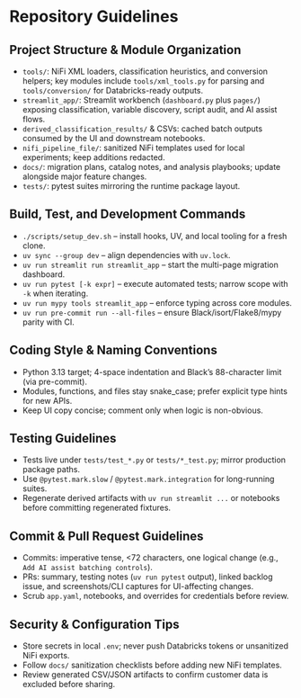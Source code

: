 # Repository Guidelines

## Project Structure & Module Organization
- `tools/`: NiFi XML loaders, classification heuristics, and conversion helpers; key modules include `tools/xml_tools.py` for parsing and `tools/conversion/` for Databricks-ready outputs.
- `streamlit_app/`: Streamlit workbench (`dashboard.py` plus `pages/`) exposing classification, variable discovery, script audit, and AI assist flows.
- `derived_classification_results/` & CSVs: cached batch outputs consumed by the UI and downstream notebooks.
- `nifi_pipeline_file/`: sanitized NiFi templates used for local experiments; keep additions redacted.
- `docs/`: migration plans, catalog notes, and analysis playbooks; update alongside major feature changes.
- `tests/`: pytest suites mirroring the runtime package layout.

## Build, Test, and Development Commands
- `./scripts/setup_dev.sh` – install hooks, UV, and local tooling for a fresh clone.
- `uv sync --group dev` – align dependencies with `uv.lock`.
- `uv run streamlit run streamlit_app` – start the multi-page migration dashboard.
- `uv run pytest [-k expr]` – execute automated tests; narrow scope with `-k` when iterating.
- `uv run mypy tools streamlit_app` – enforce typing across core modules.
- `uv run pre-commit run --all-files` – ensure Black/isort/Flake8/mypy parity with CI.

## Coding Style & Naming Conventions
- Python 3.13 target; 4-space indentation and Black’s 88-character limit (via pre-commit).
- Modules, functions, and files stay snake_case; prefer explicit type hints for new APIs.
- Keep UI copy concise; comment only when logic is non-obvious.

## Testing Guidelines
- Tests live under `tests/test_*.py` or `tests/*_test.py`; mirror production package paths.
- Use `@pytest.mark.slow` / `@pytest.mark.integration` for long-running suites.
- Regenerate derived artifacts with `uv run streamlit ...` or notebooks before committing regenerated fixtures.

## Commit & Pull Request Guidelines
- Commits: imperative tense, <72 characters, one logical change (e.g., `Add AI assist batching controls`).
- PRs: summary, testing notes (`uv run pytest` output), linked backlog issue, and screenshots/CLI captures for UI-affecting changes.
- Scrub `app.yaml`, notebooks, and overrides for credentials before review.

## Security & Configuration Tips
- Store secrets in local `.env`; never push Databricks tokens or unsanitized NiFi exports.
- Follow `docs/` sanitization checklists before adding new NiFi templates.
- Review generated CSV/JSON artifacts to confirm customer data is excluded before sharing.
